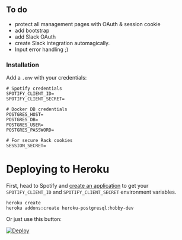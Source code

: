 ## To do
- protect all management pages with OAuth & session cookie
- add bootstrap
- add Slack OAuth
- create Slack integration automagically.
- Input error handling ;)

### Installation

Add a `.env` with your credentials:

```
# Spotify credentials
SPOTIFY_CLIENT_ID=
SPOTIFY_CLIENT_SECRET=

# Docker DB credentials
POSTGRES_HOST=
POSTGRES_DB=
POSTGRES_USER=
POSTGRES_PASSWORD=

# For secure Rack cookies
SESSION_SECRET=
```

# Deploying to Heroku

First, head to Spotify and [create an application](https://developer.spotify.com/my-applications/#!/applications) to get your `SPOTIFY_CLIENT_ID` and `SPOTIFY_CLIENT_SECRET` environment variables.
```
heroku create
heroku addons:create heroku-postgresql:hobby-dev
```

Or just use this button:

[![Deploy](https://www.herokucdn.com/deploy/button.svg)](https://heroku.com/deploy)